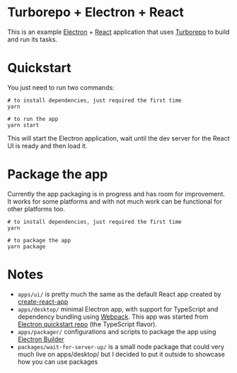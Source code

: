 # Turborepo + Electron + React

This is an example [Electron](electronjs.org/) +
[React](https://reactjs.org/) application that uses
[Turborepo](https://turborepo.org/) to build and run its tasks.


# Quickstart

You just need to run two commands:
```
# to install dependencies, just required the first time
yarn

# to run the app
yarn start
```

This will start the Electron application, wait until the dev server
for the React UI is ready and then load it.

# Package the app

Currently the app packaging is in progress and has room for improvement.
It works for some platforms and with not much work can be functional for other platforms too.

```
# to install dependencies, just required the first time
yarn

# to package the app
yarn package
```


# Notes

* `apps/ui/` is pretty much the same as the default React app created
  by [create-react-app](https://create-react-app.dev/)
* `apps/desktop/` minimal Electron app, with support for TypeScript and
  dependency bundling using [Webpack](https://webpack.js.org/). This app was
  started from [Electron quickstart
  repo](https://github.com/electron/electron-quick-start-typescript.git) (the
  TypeScript flavor).
* `apps/packager/` configurations and scripts to package the app using
  [Electron Builder](https://www.electron.build/)
* `packages/wait-for-server-up/` is a small node package that could
  very much live on apps/desktop/ but I decided to put it outside to
  showcase how you can use packages
